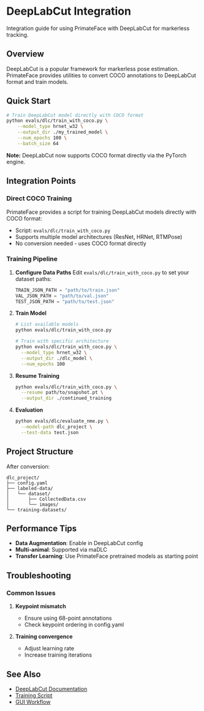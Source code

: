 # DeepLabCut Integration

Integration guide for using PrimateFace with DeepLabCut for markerless tracking.

## Overview

DeepLabCut is a popular framework for markerless pose estimation. PrimateFace provides utilities to convert COCO annotations to DeepLabCut format and train models.

## Quick Start

```bash
# Train DeepLabCut model directly with COCO format
python evals/dlc/train_with_coco.py \
    --model_type hrnet_w32 \
    --output_dir ./my_trained_model \
    --num_epochs 100 \
    --batch_size 64
```

**Note:** DeepLabCut now supports COCO format directly via the PyTorch engine.

## Integration Points

### Direct COCO Training

PrimateFace provides a script for training DeepLabCut models directly with COCO format:
- Script: `evals/dlc/train_with_coco.py`
- Supports multiple model architectures (ResNet, HRNet, RTMPose)
- No conversion needed - uses COCO format directly

### Training Pipeline

1. **Configure Data Paths**
   Edit `evals/dlc/train_with_coco.py` to set your dataset paths:
   ```python
   TRAIN_JSON_PATH = "path/to/train.json"
   VAL_JSON_PATH = "path/to/val.json"
   TEST_JSON_PATH = "path/to/test.json"
   ```

2. **Train Model**
   ```bash
   # List available models
   python evals/dlc/train_with_coco.py
   
   # Train with specific architecture
   python evals/dlc/train_with_coco.py \
     --model_type hrnet_w32 \
     --output_dir ./dlc_model \
     --num_epochs 100
   ```

3. **Resume Training**
   ```bash
   python evals/dlc/train_with_coco.py \
     --resume path/to/snapshot.pt \
     --output_dir ./continued_training
   ```

4. **Evaluation**
   ```bash
   python evals/dlc/evaluate_nme.py \
     --model-path dlc_project \
     --test-data test.json
   ```

## Project Structure

After conversion:
```
dlc_project/
├── config.yaml
├── labeled-data/
│   └── dataset/
│       ├── CollectedData.csv
│       └── images/
└── training-datasets/
```

## Performance Tips

- **Data Augmentation**: Enable in DeepLabCut config
- **Multi-animal**: Supported via maDLC
- **Transfer Learning**: Use PrimateFace pretrained models as starting point

## Troubleshooting

### Common Issues

1. **Keypoint mismatch**
   - Ensure using 68-point annotations
   - Check keypoint ordering in config.yaml

2. **Training convergence**
   - Adjust learning rate
   - Increase training iterations

## See Also

- [DeepLabCut Documentation](http://www.mackenziemathislab.org/deeplabcut)
- [Training Script](https://github.com/KordingLab/PrimateFace/blob/main/evals/dlc/train_with_coco.py)
- [GUI Workflow](../core-workflows/gui.md)
